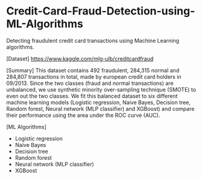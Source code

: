 # Credit-Card-Fraud-Detection-using-ML-Algorithms
Detecting fraudulent credit card transactions using Machine Learning algorithms.

[Dataset] https://www.kaggle.com/mlg-ulb/creditcardfraud

[Summary]
This dataset contains 492 fraudulent, 284,315 normal and 284,807 transactions in total, made by european credit card holders in 09/2013. Since the two classes (fraud and normal transactions) are unbalanced, we use synthetic minority over-sampling technique (SMOTE) to even out the two classes. We fit this balanced dataset to six different machine learning models (Logistic regression, Naive Bayes, Decision tree, Random forest, Neural network (MLP classifier) and XGBoost) and compare their performance using the area under the ROC curve (AUC).

[ML Algorithms]
- Logistic regression
- Naive Bayes
- Decision tree
- Random forest
- Neural network (MLP classifier)
- XGBoost
